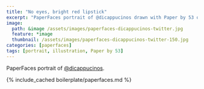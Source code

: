 ```yaml
---
title: "No eyes, bright red lipstick"
excerpt: "PaperFaces portrait of @dicappucinos drawn with Paper by 53 on an iPad."
image: 
  path: &image /assets/images/paperfaces-dicappucinos-twitter.jpg 
  feature: *image
  thumbnail: /assets/images/paperfaces-dicappucinos-twitter-150.jpg
categories: [paperfaces]
tags: [portrait, illustration, Paper by 53]
---
```


PaperFaces portrait of [@dicappucinos](https://twitter.com/dicappucinos).

{% include_cached boilerplate/paperfaces.md %}
